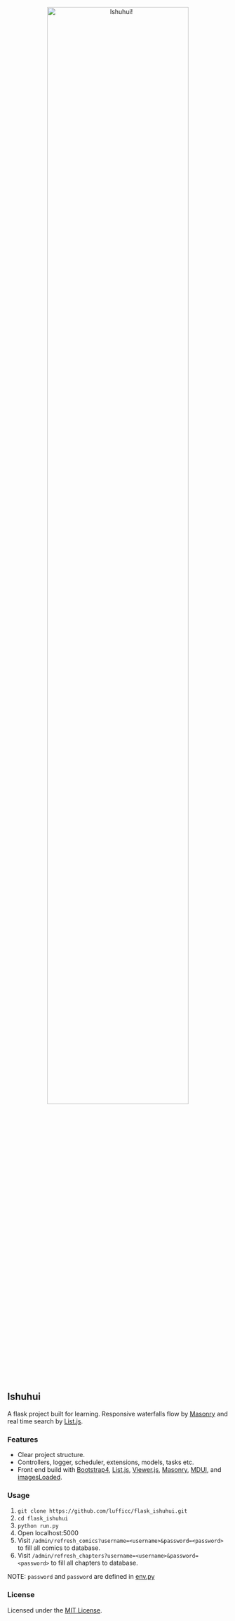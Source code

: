 <p align="center">
  <img src="https://i.loli.net/2017/08/27/59a2ca890206c.gif" style="width:80%" alt="Ishuhui!"/>
</p>

## Ishuhui

A flask project built for learning. Responsive waterfalls flow by [Masonry](https://masonry.desandro.com/) 
and real time search by [List.js](http://listjs.com).

### Features

* Clear project structure.
* Controllers, logger, scheduler, extensions, models, tasks etc.
* Front end build with [Bootstrap4](https://github.com/twbs/bootstrap), [List.js](http://listjs.com), [Viewer.js](https://fengyuanchen.github.io/viewerjs/), [Masonry](https://masonry.desandro.com/), [MDUI](https://www.mdui.org/), and [imagesLoaded](https://imagesloaded.desandro.com/).

### Usage

1. `git clone https://github.com/lufficc/flask_ishuhui.git`
1. `cd flask_ishuhui`
1. `python run.py`
1. Open localhost:5000
1. Visit `/admin/refresh_comics?username=<username>&password=<password>` to fill all comics to database.
1. Visit `/admin/refresh_chapters?username=<username>&password=<password>` to fill all chapters to database.

NOTE: `password` and `password` are defined in [env.py](env.py)

### License

Licensed under the [MIT License](http://kbrsh.github.io/license).